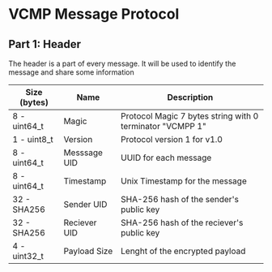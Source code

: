 # VCMP Message Protocol

## Part 1: Header
The header is a part of every message. It will be used to identify the message and share some information

| Size (bytes) | Name         | Description                                               |
|--------------|--------------|-----------------------------------------------------------|
| 8 - uint64_t | Magic        | Protocol Magic 7 bytes string with 0 terminator "VCMPP 1" |
| 1 - uint8_t  | Version      | Protocol version 1 for v1.0                               |
| 8 - uint64_t | Messsage UID | UUID for each message                                     |
| 8 - uint64_t | Timestamp    | Unix Timestamp for the message                            |
| 32 - SHA256  | Sender UID   | SHA-256 hash of the sender's public key                   |
| 32 - SHA256  | Reciever UID | SHA-256 hash of the reciever's public key                 |
| 4 - uint32_t | Payload Size | Lenght of the encrypted payload                           |